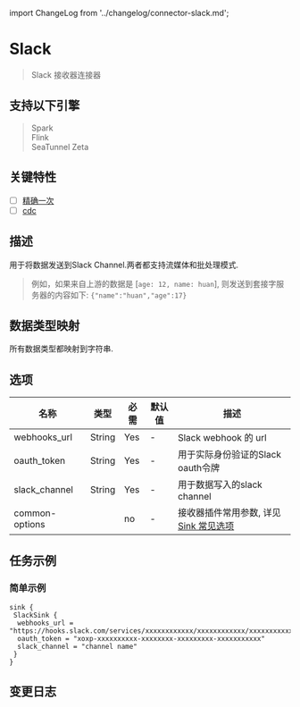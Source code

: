 import ChangeLog from '../changelog/connector-slack.md';

# Slack

> Slack 接收器连接器

## 支持以下引擎

> Spark<br/>
> Flink<br/>
> SeaTunnel Zeta<br/>

## 关键特性

- [ ] [精确一次](../../concept/connector-v2-features.md)
- [ ] [cdc](../../concept/connector-v2-features.md)

## 描述

用于将数据发送到Slack Channel.两者都支持流媒体和批处理模式.

> 例如，如果来自上游的数据是 [`age: 12, name: huan`], 则发送到套接字服务器的内容如下: `{"name":"huan","age":17}`

## 数据类型映射

所有数据类型都映射到字符串.

## 选项

|      名称                 |  类型   | 必需 | 默认值 | 描述                                                             |
|----------------|--------|----------|---------|----------------------------------------------------------------|
| webhooks_url   | String | Yes      | -       | Slack webhook 的 url                                            |
| oauth_token    | String | Yes      | -       | 用于实际身份验证的Slack oauth令牌                                         |
| slack_channel  | String | Yes      | -       | 用于数据写入的slack channel                                           |
| common-options |        | no       | -       | 接收器插件常用参数, 详见 [Sink 常见选项](../sink-common-options.md) |

## 任务示例

### 简单示例

```hocon
sink {
 SlackSink {
  webhooks_url = "https://hooks.slack.com/services/xxxxxxxxxxxx/xxxxxxxxxxxx/xxxxxxxxxxxxxxxx"
  oauth_token = "xoxp-xxxxxxxxxx-xxxxxxxx-xxxxxxxxx-xxxxxxxxxxx"
  slack_channel = "channel name"
 }
}
```

## 变更日志

<ChangeLog />